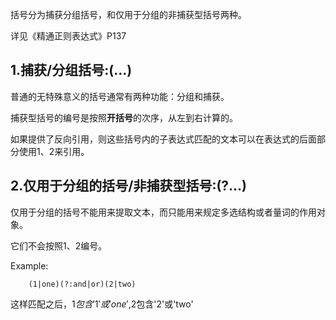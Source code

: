 括号分为捕获分组括号，和仅用于分组的非捕获型括号两种。

详见《精通正则表达式》P137

## 1.捕获/分组括号:(...)
普通的无特殊意义的括号通常有两种功能：分组和捕获。

捕获型括号的编号是按照**开括号**的次序，从左到右计算的。

如果提供了反向引用，则这些括号内的子表达式匹配的文本可以在表达式的后面部分使用$1、$2来引用。


## 2.仅用于分组的括号/非捕获型括号:(?...)
仅用于分组的括号不能用来提取文本，而只能用来规定多选结构或者量词的作用对象。

它们不会按照$1、$2编号。

Example:
```
    (1|one)(?:and|or)(2|two)
```
这样匹配之后，$1包含'1'或'one',$2包含'2'或'two'